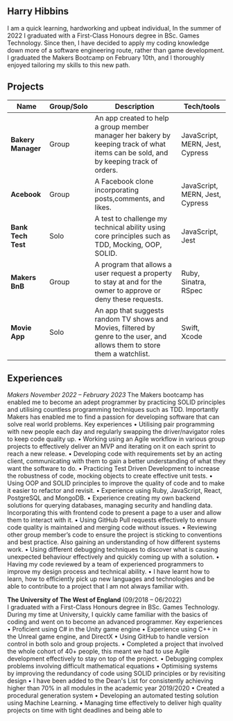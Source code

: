 ## Harry Hibbins

I am a quick learning, hardworking and upbeat individual, In the summer of 2022 I graduated with
a First-Class Honours degree in BSc. Games Technology. Since then, I have decided to apply my
coding knowledge down more of a software engineering route, rather than game development. I
graduated the Makers Bootcamp on February 10th, and I thoroughly enjoyed tailoring my skills to
this new path.

## Projects

| Name                         |Group/Solo| Description       | Tech/tools        |
| -----------------------------|----------|-------------------|-------------------|
| **Bakery Manager**           | Group    | An app created to help a group member manager her bakery by keeping track of what items can be sold, and by keeping track of orders. | JavaScript, MERN, Jest, Cypress |
| **Acebook** | Group | A Facebook clone incorporating posts,comments, and likes.| JavaScript, MERN, Jest, Cypress
| **Bank Tech Test** | Solo | A test to challenge my technical ability using core principles such as TDD, Mocking, OOP, SOLID. | JavaScript, Jest
| **Makers BnB** | Group | A program that allows a user request a property to stay at and for the owner to approve or deny these requests.| Ruby, Sinatra, RSpec
| **Movie App** | Solo | An app that suggests random TV shows and Movies, filtered by genre to the user, and allows them to store them a watchlist. | Swift, Xcode


## Experiences

_Makers November 2022 – February 2023_
The Makers bootcamp has enabled me to become an adept programmer by practicing
SOLID principles and utilising countless programming techniques such as TDD. Importantly
Makers has enabled me to find a passion for developing software that can solve real world
problems.
Key experiences
• Utilising pair programming with new people each day and regularly swapping the
driver/navigator roles to keep code quality up.
• Working using an Agile workflow in various group projects to effectively deliver an
MVP and iterating on it on each sprint to reach a new release.
• Developing code with requirements set by an acting client, communicating with them
to gain a better understanding of what they want the software to do.
• Practicing Test Driven Development to increase the robustness of code, mocking
objects to create effective unit tests.
• Using OOP and SOLID principles to improve the quality of code and to make it easier
to refactor and revisit.
• Experience using Ruby, JavaScript, React, PostgreSQL and MongoDB.
• Experience creating my own backend solutions for querying databases, managing
security and handling data. Incorporating this with frontend code to present a page
to a user and allow them to interact with it.
• Using GitHub Pull requests effectively to ensure code quality is maintained and
merging code without issues.
• Reviewing other group member’s code to ensure the project is sticking to
conventions and best practice. Also gaining an understanding of how different
systems work.
• Using different debugging techniques to discover what is causing unexpected
behaviour effectively and quickly coming up with a solution.
• Having my code reviewed by a team of experienced programmers to improve my
design process and technical ability.
• I have learnt how to learn, how to efficiently pick up new languages and technologies
and be able to contribute to a project that I am not always familiar with.


**The University of The West of England** (09/2018 – 06/2022)  
I graduated with a First-Class Honours degree in BSc. Games Technology. During my time at University, I
quickly came familiar with the basics of coding and went on to become an advanced programmer.
Key experiences
• Proficient using C# in the Unity game engine
• Experience using C++ in the Unreal game engine, and DirectX
• Using GitHub to handle version control in both solo and group projects.
• Completed a project that involved the whole cohort of 40+ people, this meant we had
to use Agile development effectively to stay on top of the project.
• Debugging complex problems involving difficult mathematical equations
• Optimising systems by improving the redundancy of code using SOLID principles or
by revisiting design
• I have been added to the Dean's List for consistently achieving higher than 70% in all
modules in the academic year 2019/2020
• Created a procedural generation system
• Developing an automated testing solution using Machine Learning.
• Managing time effectively to deliver high quality projects on time with tight deadlines
and being able to
